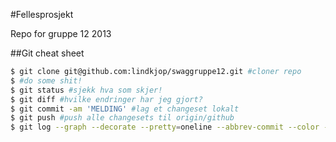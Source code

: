 #Fellesprosjekt

Repo for gruppe 12 2013

##Git cheat sheet
```bash
$ git clone git@github.com:lindkjop/swaggruppe12.git #cloner repo
$ #do some shit!
$ git status #sjekk hva som skjer!
$ git diff #hvilke endringer har jeg gjort?
$ git commit -am 'MELDING' #lag et changeset lokalt
$ git push #push alle changesets til origin/github
$ git log --graph --decorate --pretty=oneline --abbrev-commit --color --all #pretty tre :)
```
